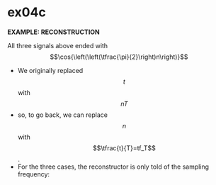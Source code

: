 # ex04c
__EXAMPLE: RECONSTRUCTION__

All three signals above ended with $$\cos{\left(\left(\tfrac{\pi}{2}\right)n\right)}$$
- We originally replaced $$t$$ with $$nT$$
- so, to go back, we can replace $$n$$ with $$\tfrac{t}{T}=tf_T$$.
- For the three cases, the reconstructor is only told of the sampling frequency: